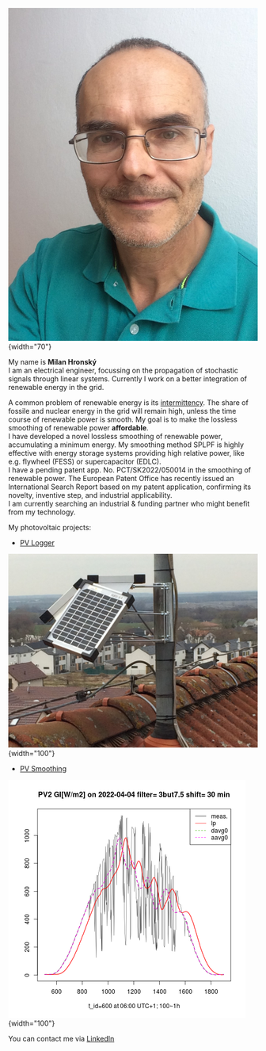 ![Milan](img/Milan.jpg){width="70"}

My name is **Milan Hronský**  
I am an electrical engineer, focussing on the propagation of stochastic signals through linear systems.   Currently I work on a better integration of renewable energy in the grid.  

A common problem of renewable energy is its [intermittency](https://mhrons.github.io/pv_intermit/).
The share of fossile and nuclear energy in the grid will remain high, unless the time course of renewable power is smooth. My goal is to make the lossless smoothing of renewable power **affordable**.  
I have developed a novel lossless smoothing of renewable power, accumulating a minimum energy. My smoothing method SPLPF is highly effective with energy storage systems providing high relative power, like e.g. flywheel (FESS) or supercapacitor (EDLC).  
I have a pending patent app. No. PCT/SK2022/050014 in the smoothing of renewable power. The European Patent Office has recently issued an International Search Report based on my patent application, confirming its novelty, inventive step, and industrial applicability.  
I am currently searching an industrial & funding partner who might benefit from my technology.

My photovoltaic projects:

- [PV Logger](https://mhrons.github.io/pv_log/)
  
![PV Panels](img/PV_Panels.JPG){width="100"}  
  
- [PV Smoothing](https://mhrons.github.io/pv_smooth/)

![GI Smoothing](img/GI_PV2.3but7.5.2022-04-04.png){width="100"}

You can contact me via [LinkedIn](https://www.linkedin.com/in/milan-hronsky-76132224/)

